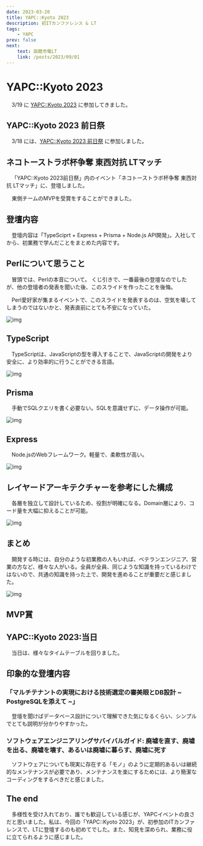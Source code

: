 ```yaml
---
date: 2023-03-20
title: YAPC::Kyoto 2023
description: 初ITカンファレンス & LT
tags: 
    - YAPC
prev: false
next:
    text: 函館市電LT
    link: /posts/2023/09/01
---
```


# YAPC::Kyoto 2023
&emsp;3/19 に [YAPC::Kyoto 2023](https://yapcjapan.org/2023kyoto/) に参加してきました。

## YAPC::Kyoto 2023 前日祭
&emsp;3/18 には、[YAPC::Kyoto 2023 前日祭](https://yapcjapan.connpass.com/event/276583) に参加しました。

## ネコトーストラボ杯争奪 東西対抗 LTマッチ

&emsp;「YAPC::Kyoto 2023前日祭」内のイベント「ネコトーストラボ杯争奪 東西対抗 LTマッチ」に、登壇しました。

<X tweetId="1638784761748672514" />

&emsp;東側チームのMVPを受賞をすることができました。

## 登壇内容

&emsp;登壇内容は「TypeSciprt + Express + Prisma + Node.js API開発」。入社してから、初業務で学んだことをまとめた内容です。

## Perlについて思うこと

&emsp;冒頭では、Perlの本音について。
くじ引きで、一番最後の登壇なのでしたが、他の登壇者の発表を聞いた後、このスライドを作ったことを後悔。

&emsp;Perl愛好家が集まるイベントで、このスライドを発表するのは、空気を壊してしまうのではないかと、発表直前にとても不安になっていた。
 
![img](img/01.png)

## TypeScript
&emsp;TypeScriptは、JavaScriptの型を導入することで、JavaScriptの開発をより安全に、より効率的に行うことができる言語。

![img](img/02.png)

## Prisma
&emsp;手動でSQLクエリを書く必要ない。SQLを意識せずに、データ操作が可能。

![img](img/03.png)

## Express
&emsp;Node.jsのWebフレームワーク。軽量で、柔軟性が高い。

![img](img/04.png)

## レイヤードアーキテクチャーを参考にした構成
&emsp;各層を独立して設計しているため、役割が明確になる。Domain層により、コード量を大幅に抑えることが可能。

![img](img/05.png)

## まとめ
&emsp;開発する時には、自分のような初業務の人もいれば、ベテランエンジニア、営業の方など、様々な人がいる。全員が全員、同じような知識を持っているわけではないので、共通の知識を持った上で、開発を進めることが重要だと感じました。

![img](img/06.png)

## MVP賞

<X tweetId="1645386082308227072" />

## YAPC::Kyoto 2023:当日
&emsp;当日は、様々なタイムテーブルを回りました。

## 印象的な登壇内容

### 「マルチテナントの実現における技術選定の審美眼とDB設計 ~ PostgreSQLを添えて ~」

&emsp;登壇を聞けばデータベース設計について理解できた気になるくらい、シンプルでとても説明が分かりやすかった。

### ソフトウェアエンジニアリングサバイバルガイド: 廃墟を直す、廃墟を出る、廃墟を壊す、あるいは廃墟に暮らす、廃墟に死す

&emsp;ソフトウェアについても現実に存在する「モノ」のように定期的あるいは継続的なメンテナンスが必要であり、メンテナンスを楽にするためには、より簡潔なコーディングをするべきだと感じました。

## The end
&emsp;多様性を受け入れており、誰でも歓迎している感じが、YAPCイベントの良さだと思いました。私は、今回の「YAPC::Kyoto 2023」が、初参加のITカンファレンスで、LTに登壇するのも初めてでした。また、知見を深められ、業務に役に立てられるように感じました。